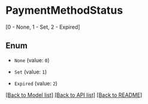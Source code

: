 # PaymentMethodStatus
[0 - None, 1 - Set, 2 - Expired]

## Enum

* `None` (value: `0`)

* `Set` (value: `1`)

* `Expired` (value: `2`)

[[Back to Model list]](../README.md#documentation-for-models) [[Back to API list]](../README.md#documentation-for-api-endpoints) [[Back to README]](../README.md)


